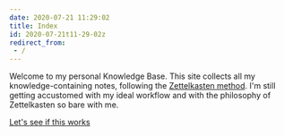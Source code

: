```yaml
---
date: 2020-07-21 11:29:02 
title: Index
id: 2020-07-21t11-29-02z
redirect_from: 
 - /
---
```


Welcome to my personal Knowledge Base. This site collects all my
knowledge-containing notes, following the [Zettelkasten
method](./2020-08-24t15-19-14z.md). I'm still getting accustomed with my ideal
workflow and with the philosophy of Zettelkasten so bare with me. 

[Let's see if this works](./2020-07-25t12-11-26z.md)
